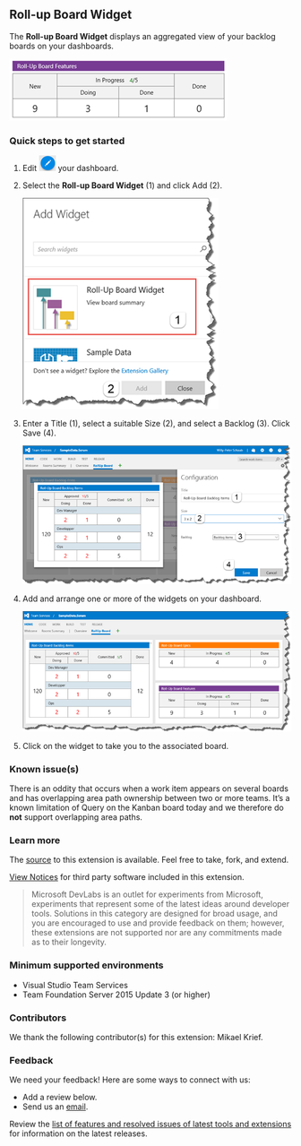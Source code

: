 ## Roll-up Board Widget ##

The **Roll-up Board Widget** displays an aggregated view of your backlog boards on your dashboards.

![sample](static/images/overview_sample.png)

### Quick steps to get started ###

1. Edit ![](static/images/overview_edit.png) your dashboard.

2. Select the **Roll-up Board Widget** (1) and click Add (2).

    ![add widget](static/images/overview_add.png)

3. Enter a Title (1), select a suitable Size (2), and select a Backlog (3). Click Save (4).

    ![configure](img/overview_configure.png)

4. Add and arrange one or more of the widgets on your dashboard.

    ![dashboard](static/images/overview_dashboard.png)

5. Click on the widget to take you to the associated board. 

### Known issue(s)
There is an oddity that occurs when a work item appears on several boards and has overlapping area path ownership between two or more teams. It’s a known limitation of Query on the Kanban board today and we therefore do **not** support overlapping area paths.

### Learn more

The [source](https://github.com/ALM-Rangers/Roll-Up-Board-Widget-Extension) to this extension is available. Feel free to take, fork, and extend.

[View Notices](https://marketplace.visualstudio.com/_apis/public/gallery/publisher/ms-devlabs/extension/RollUpBoard/latest/assetbyname/ThirdPartyNotices.txt) for third party software included in this extension.

> Microsoft DevLabs is an outlet for experiments from Microsoft, experiments that represent some of the latest ideas around developer tools. Solutions in this category are designed for broad usage, and you are encouraged to use and provide feedback on them; however, these extensions are not supported nor are any commitments made as to their longevity.

### Minimum supported environments ###
- Visual Studio Team Services
- Team Foundation Server 2015 Update 3 (or higher)

### Contributors ###
We thank the following contributor(s) for this extension: Mikael Krief.

### Feedback ###

We need your feedback! Here are some ways to connect with us:

- Add a review below.
- Send us an [email](mailto://mktdevlabs@microsoft.com).

Review the [list of features and resolved issues of latest tools and extensions](https://aka.ms/vsarreleases) for information on the latest releases.